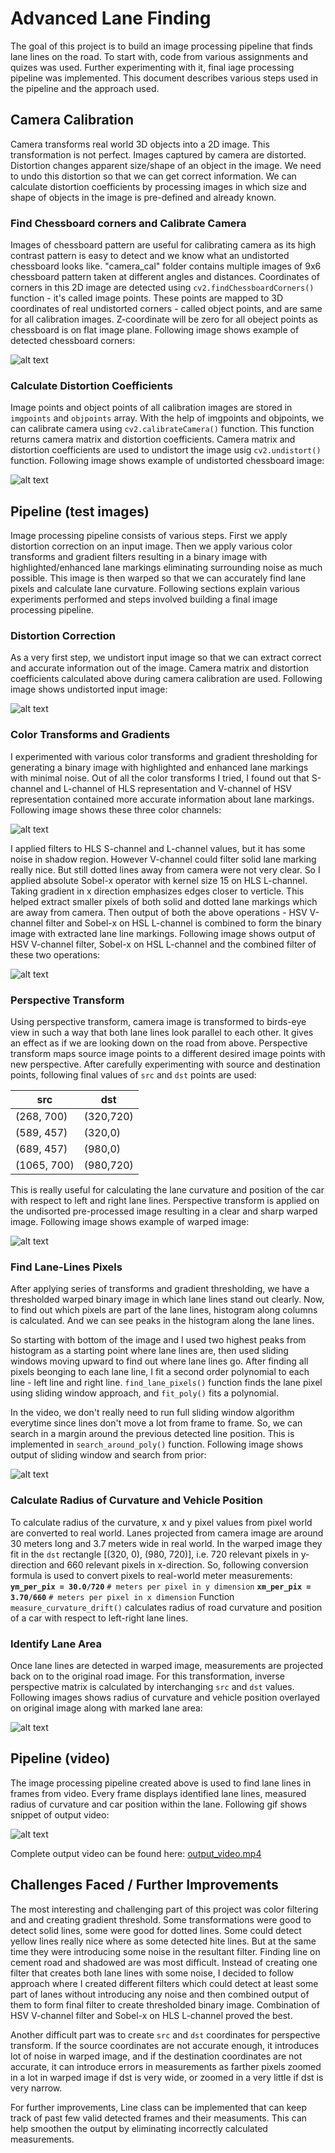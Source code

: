 # **Advanced Lane Finding**

The goal of this project is to build an image processing pipeline that finds lane lines on the road. To start with, code from various assignments and quizes was used. Further experimenting with it, final iage processing pipeline was implemented. This document describes various steps used in the pipeline and the approach used. 

## Camera Calibration
Camera transforms real world 3D objects into a 2D image. This transformation is not perfect. Images captured by camera are distorted. Distortion changes apparent size/shape of an object in the image. We need to undo this distortion so that we can get correct information. We can calculate distortion coefficients by processing images in which size and shape of objects in the image is pre-defined and already known.

### Find Chessboard corners and Calibrate Camera
Images of chessboard pattern are useful for calibrating camera as its high contrast pattern is easy to detect and we know what an undistorted chessboard looks like. "camera_cal" folder contains multiple images of 9x6 chessboard pattern taken at different angles and distances. Coordinates of corners in this 2D image are detected using `cv2.findChessboardCorners()` function - it's called image points. These points are mapped to 3D coordinates of real undistorted corners - called object points, and are same for all calibration images. Z-coordinate will be zero for all obeject points as chessboard is on flat image plane. Following image shows example of detected chessboard corners:

![alt text](writeup_data/chessboard_corners.PNG "chessboard_corners")

### Calculate Distortion Coefficients
Image points and object points of all calibration images are stored in `imgpoints` and `objpoints` array. With the help of imgpoints and objpoints, we can calibrate camera using `cv2.calibrateCamera()` function. This function returns camera matrix and distortion coefficients. Camera matrix and distortion coefficients are used to undistort the image usig `cv2.undistort()` function. Following image shows example of undistorted chessboard image:

![alt text](writeup_data/chessboard_undistort.PNG "chessboard_undistort")

## Pipeline (test images)
Image processing pipeline consists of various steps. First we apply distortion correction on an input image. Then we apply various color transforms and gradient filters resulting in a binary image with highlighted/enhanced lane markings eliminating surrounding noise as much possible. This image is then warped so that we can accurately find lane pixels and calculate lane curvature. Following sections explain various experiments performed and steps involved building a final image processing pipeline.

### Distortion Correction
As a very first step, we undistort input image so that we can extract correct and accurate information out of the image. Camera matrix and distortion coefficients calculated above during camera calibration are used. Following image shows undistorted input image:

![alt text](writeup_data/testimage_undistort.PNG "testimage_undistort")

### Color Transforms and Gradients
I experimented with various color transforms and gradient thresholding for generating a binary image with highlighted and enhanced lane markings with minimal noise. Out of all the color transforms I tried, I found out that S-channel and L-channel of HLS representation and V-channel of HSV representation contained more accurate information about lane markings. Following image shows these three color channels:

![alt text](writeup_data/slv_channels.PNG "slv_channels")

I applied filters to HLS S-channel and L-channel values, but it has some noise in shadow region. However V-channel could filter solid lane marking really nice. But still dotted lines away from camera were not very clear. So I applied absolute Sobel-x operator with kernel size 15 on HLS L-channel. Taking gradient in x direction emphasizes edges closer to verticle. This helped extract smaller pixels of both solid and dotted lane markings which are away from camera. Then output of both the above operations - HSV V-channel filter and Sobel-x on HSL L-channel is combined to form the binary image with extracted lane line markings. Following image shows output of HSV V-channel filter, Sobel-x on HSL L-channel and the combined filter of these two operations: 

![alt text](writeup_data/processedimage.PNG "processedimage")

### Perspective Transform
Using perspective transform, camera image is transformed to birds-eye view in such a way that both lane lines look parallel to each other. It gives an effect as if we are looking down on the road from above. Perspective transform maps source image points to a different desired image points with new perspective. After carefully experimenting with source and destination points, following final values of `src` and `dst` points are used:

|src|dst|
|---|---|
|(268, 700)|(320,720)|
|(589, 457)|(320,0)|
|(689, 457)|(980,0)|
|(1065, 700)|(980,720)|
  
This is really useful for calculating the lane curvature and position of the car with respect to left and right lane lines. Perspective transform is applied on the undisorted pre-processed image resulting in a clear and sharp warped image. Following image shows example of warped image: 

![alt text](writeup_data/warped.PNG "warped")

### Find Lane-Lines Pixels
After applying series of transforms and gradient thresholding, we have a thresholded warped binary image in which lane lines stand out clearly. Now, to find out which pixels are part of the lane lines, histogram along columns is calculated. And we can see peaks in the histogram along the lane lines. 

So starting with bottom of the image and I used two highest peaks from histogram as a starting point where lane lines are, then used sliding windows moving upward to find out where lane lines go. After finding all pixels beonging to each lane line, I fit a second order polynomial to each line - left line and right line. `find_lane_pixels()` function finds the lane pixel using sliding window approach, and `fit_poly()` fits a polynomial.

In the video, we don't really need to run full sliding window algorithm everytime since lines don't move a lot from frame to frame. So, we can search in a margin around the previous detected line position. This is implemented in `search_around_poly()` function. Following image shows output of sliding window and search from prior:

![alt text](writeup_data/fitpoly.PNG "fitpoly")

### Calculate Radius of Curvature and Vehicle Position
To calculate radius of the curvature, x and y pixel values from pixel world are converted to real world. Lanes projected from camera image are around 30 meters long and 3.7 meters wide in real world. In the warped image they fit in the `dst` rectangle [(320, 0), (980, 720)], i.e. 720 relevant pixels in y-direction and 660 relevant pixels in x-direction. So, following conversion formula is used to convert pixels to real-world meter measurements:
**`ym_per_pix = 30.0/720`** `# meters per pixel in y dimension`
**`xm_per_pix = 3.70/660`** `# meters per pixel in x dimension`
Function `measure_curvature_drift()` calculates radius of road curvature and position of a car with respect to left-right lane lines.

### Identify Lane Area
Once lane lines are detected in warped image, measurements are projected back on to the original road image. For this transformation, inverse perspective matrix is calculated by interchanging `src` and `dst` values. Following images shows radius of curvature and vehicle position overlayed on original image along with marked lane area:

![alt text](writeup_data/measurements.PNG "measurements")

## Pipeline (video)
The image processing pipeline created above is used to find lane lines in frames from video. Every frame displays identified lane lines, measured radius of curvature and car position within the lane. Following gif shows snippet of output video:

![alt text](writeup_data/output_video.gif "output_video")

Complete output video can be found here: [output_video.mp4](output_video.mp4)

## Challenges Faced / Further Improvements

The most interesting and challenging part of this project was color filtering and and creating gradient threshold. Some transformations were good to detect solid lines, some were good for dotted lines. Some could detect yellow lines really nice where as some detected hite lines. But at the same time they were introducing some noise in the resultant filter. Finding line on cement road and shadowed are was most difficult. Instead of creating one filter that creates both lane lines with some noise, I decided to follow approach where I created different filters which could detect at least some part of lanes without introducing any noise and then combined output of them to form final filter to create thresholded binary image. Combination of HSV V-channel filter and Sobel-x on HLS L-channel proved the best. 

Another difficult part was to create `src` and `dst` coordinates for perspective transform. If the source coordinates are not accurate enough, it introduces lot of noise in warped image, and if the destination coordinates are not accurate, it can introduce errors in measurements as farther pixels zoomed in a lot in warped image if dst is very wide, or zoomed in a very little if dst is very narrow. 

For further improvements, Line class can be implemented that can keep track of past few valid detected frames and their measuments. This can help smoothen the output by eliminating incorrectly calculated measurements. 

